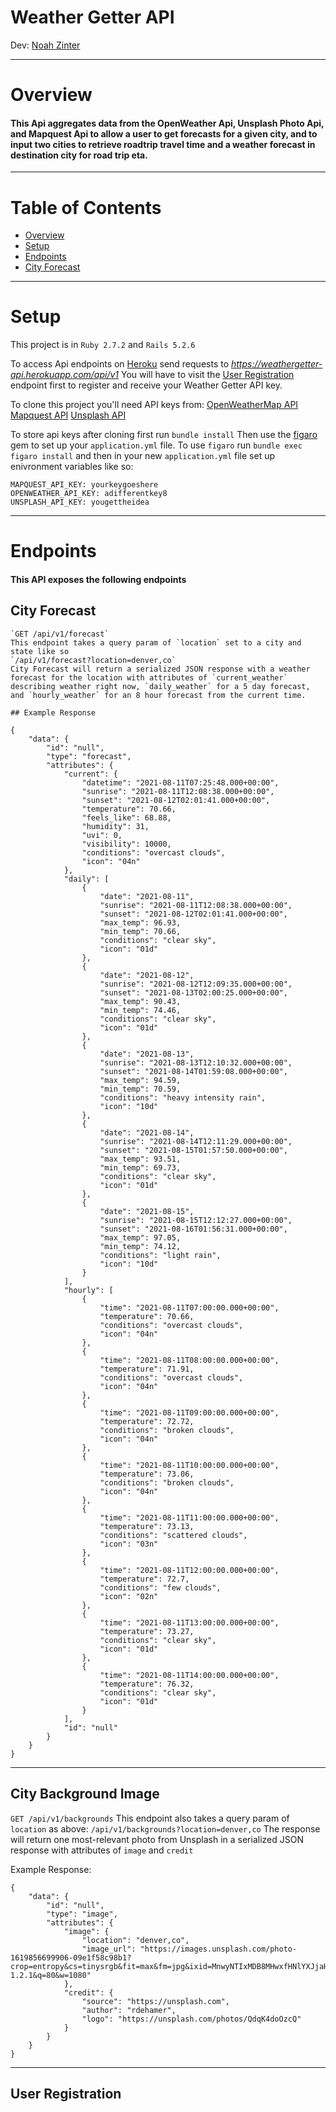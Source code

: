 # Weather Getter API

Dev: [Noah Zinter](linkedin.com/in/noahzinter)

---

# Overview

#### This Api aggregates data from the OpenWeather Api, Unsplash Photo Api, and Mapquest Api to allow a user to get forecasts for a given city, and to input two cities to retrieve roadtrip travel time and a weather forecast in destination city for road trip eta. 

---
# Table of Contents
  - [Overview](#overview)
  - [Setup](#setup)
  - [Endpoints](#endpoints)
  - [City Forecast](##city_forecast)
    
---

# Setup

This project  is in `Ruby 2.7.2` and `Rails 5.2.6`

To access Api endpoints on [Heroku](https://weathergetter-api.herokuapp.com/) send requests to _https://weathergetter-api.herokuapp.com/api/v1_
You will have to visit the [User Registration]() endpoint first to register and receive your Weather Getter API key.

To clone this project you'll need API keys from:
[OpenWeatherMap API](https://openweathermap.org/api)
[Mapquest API](https://developer.mapquest.com/documentation/)
[Unsplash API](https://unsplash.com/developers)

To store api keys after cloning first run
`bundle install`
Then use the [figaro](https://github.com/laserlemon/figaro) gem to set up your `application.yml` file. 
To use `figaro` run `bundle exec figaro install` and then in your new `application.yml` file set up enivronment variables like so:
```
MAPQUEST_API_KEY: yourkeygoeshere
OPENWEATHER_API_KEY: adifferentkey8
UNSPLASH_API_KEY: yougettheidea
```

---

# Endpoints

#### This API exposes the following endpoints

## City Forecast 
    `GET /api/v1/forecast` 
    This endpoint takes a query param of `location` set to a city and state like so 
    `/api/v1/forecast?location=denver,co`
    City Forecast will return a serialized JSON response with a weather forecast for the location with attributes of `current_weather` describing weather right now, `daily_weather` for a 5 day forecast, and `hourly_weather` for an 8 hour forecast from the current time. 

    ## Example Response
    
```
{
    "data": {
        "id": "null",
        "type": "forecast",
        "attributes": {
            "current": {
                "datetime": "2021-08-11T07:25:48.000+00:00",
                "sunrise": "2021-08-11T12:08:38.000+00:00",
                "sunset": "2021-08-12T02:01:41.000+00:00",
                "temperature": 70.66,
                "feels_like": 68.88,
                "humidity": 31,
                "uvi": 0,
                "visibility": 10000,
                "conditions": "overcast clouds",
                "icon": "04n"
            },
            "daily": [
                {
                    "date": "2021-08-11",
                    "sunrise": "2021-08-11T12:08:38.000+00:00",
                    "sunset": "2021-08-12T02:01:41.000+00:00",
                    "max_temp": 96.93,
                    "min_temp": 70.66,
                    "conditions": "clear sky",
                    "icon": "01d"
                },
                {
                    "date": "2021-08-12",
                    "sunrise": "2021-08-12T12:09:35.000+00:00",
                    "sunset": "2021-08-13T02:00:25.000+00:00",
                    "max_temp": 90.43,
                    "min_temp": 74.46,
                    "conditions": "clear sky",
                    "icon": "01d"
                },
                {
                    "date": "2021-08-13",
                    "sunrise": "2021-08-13T12:10:32.000+00:00",
                    "sunset": "2021-08-14T01:59:08.000+00:00",
                    "max_temp": 94.59,
                    "min_temp": 70.59,
                    "conditions": "heavy intensity rain",
                    "icon": "10d"
                },
                {
                    "date": "2021-08-14",
                    "sunrise": "2021-08-14T12:11:29.000+00:00",
                    "sunset": "2021-08-15T01:57:50.000+00:00",
                    "max_temp": 93.51,
                    "min_temp": 69.73,
                    "conditions": "clear sky",
                    "icon": "01d"
                },
                {
                    "date": "2021-08-15",
                    "sunrise": "2021-08-15T12:12:27.000+00:00",
                    "sunset": "2021-08-16T01:56:31.000+00:00",
                    "max_temp": 97.05,
                    "min_temp": 74.12,
                    "conditions": "light rain",
                    "icon": "10d"
                }
            ],
            "hourly": [
                {
                    "time": "2021-08-11T07:00:00.000+00:00",
                    "temperature": 70.66,
                    "conditions": "overcast clouds",
                    "icon": "04n"
                },
                {
                    "time": "2021-08-11T08:00:00.000+00:00",
                    "temperature": 71.91,
                    "conditions": "overcast clouds",
                    "icon": "04n"
                },
                {
                    "time": "2021-08-11T09:00:00.000+00:00",
                    "temperature": 72.72,
                    "conditions": "broken clouds",
                    "icon": "04n"
                },
                {
                    "time": "2021-08-11T10:00:00.000+00:00",
                    "temperature": 73.06,
                    "conditions": "broken clouds",
                    "icon": "04n"
                },
                {
                    "time": "2021-08-11T11:00:00.000+00:00",
                    "temperature": 73.13,
                    "conditions": "scattered clouds",
                    "icon": "03n"
                },
                {
                    "time": "2021-08-11T12:00:00.000+00:00",
                    "temperature": 72.7,
                    "conditions": "few clouds",
                    "icon": "02n"
                },
                {
                    "time": "2021-08-11T13:00:00.000+00:00",
                    "temperature": 73.27,
                    "conditions": "clear sky",
                    "icon": "01d"
                },
                {
                    "time": "2021-08-11T14:00:00.000+00:00",
                    "temperature": 76.32,
                    "conditions": "clear sky",
                    "icon": "01d"
                }
            ],
            "id": "null"
        }
    }
}
```
---
## City Background Image
  `GET /api/v1/backgrounds`
  This endpoint also takes a query param of `location` as above:
  `/api/v1/backgrounds?location=denver,co`
  The response will return one most-relevant photo from Unsplash in a serialized JSON response with attributes of `image` and `credit`
  
  Example Response:
  
```
{
    "data": {
        "id": "null",
        "type": "image",
        "attributes": {
            "image": {
                "location": "denver,co",
                "image_url": "https://images.unsplash.com/photo-1619856699906-09e1f58c98b1?crop=entropy&cs=tinysrgb&fit=max&fm=jpg&ixid=MnwyNTIxMDB8MHwxfHNlYXJjaHwxfHxkZW52ZXIlMkNjb3xlbnwwfHx8fDE2Mjg2Mjk1NTQ&ixlib=rb-1.2.1&q=80&w=1080"
            },
            "credit": {
                "source": "https://unsplash.com",
                "author": "rdehamer",
                "logo": "https://unsplash.com/photos/QdqK4doOzcQ"
            }
        }
    }
}

```
---
  
## User Registration
